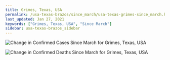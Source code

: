 ```yaml
---
title: Grimes, Texas, USA
permalink: /usa-texas-brazos/since_march/usa-texas-grimes-since_march.html
last_updated: Jan 27, 2021
keywords: ["Grimes, Texas, USA", "Since March"]
sidebar: usa-texas-brazos_sidebar
---
```


![Change in Confirmed Cases Since March for Grimes, Texas, USA](/covid_tracker/images/graphs/usa-texas-grimes-delta_confirmed-since_march_graph.png)

![Change in Confirmed Deaths Since March for Grimes, Texas, USA](/covid_tracker/images/graphs/usa-texas-grimes-delta_deaths-since_march_graph.png)
